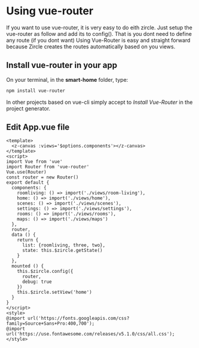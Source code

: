 # Using vue-router
If you want to use vue-router, it is very easy to do eith zircle. Just setup  the vue-router as follow and add its to config(). That is you dont need to define any route (if you dont want)
Using Vue-Router is easy and straight forward because Zircle creates the routes automatically based on you views.

## Install vue-router in your app

On your terminal, in the **smart-home** folder, type:

```sh
npm install vue-router
```

In other projects based on vue-cli simply accept to *Install Vue-Router* in the project generator. 

## Edit App.vue file

```vue{5-8,18,27}
<template>
  <z-canvas :views='$options.components'></z-canvas>
</template>
<script>
import Vue from 'vue'
import Router from 'vue-router'
Vue.use(Router)
const router = new Router()
export default {
  components: {
    roomliving: () => import('./views/room-living'),
    home: () => import('./views/home'),
    scenes: () => import('./views/scenes'),
    settings: () => import('./views/settings'),
    rooms: () => import('./views/rooms'),
    maps: () => import('./views/maps')
  },
  router,
  data () {
    return {
      list: {roomliving, three, two},
      state: this.$zircle.getState()
    }
  },
  mounted () {
    this.$zircle.config({
      router,
      debug: true
    })
    this.$zircle.setView('home')
  }
}
</script>
<style>
@import url('https://fonts.googleapis.com/css?family=Source+Sans+Pro:400,700');
@import url('https://use.fontawesome.com/releases/v5.1.0/css/all.css');
</style>
```